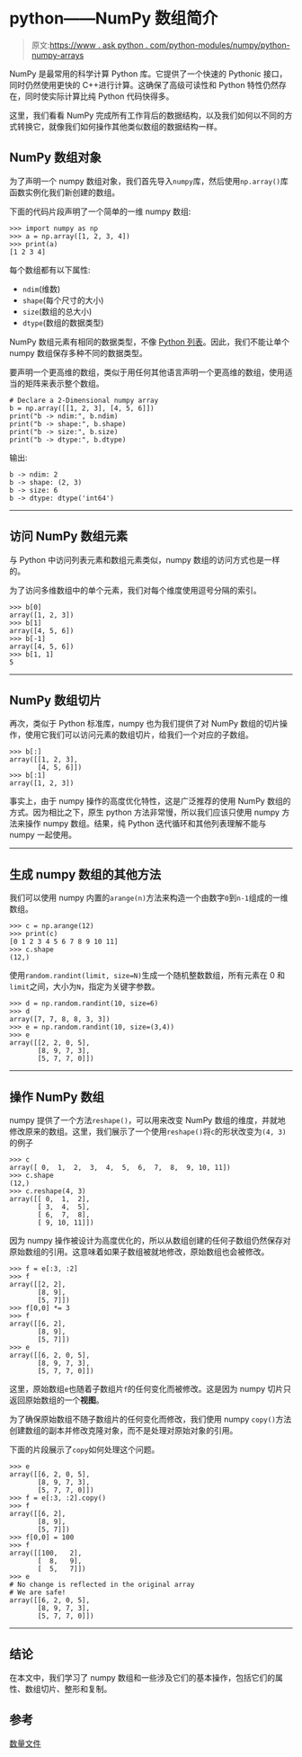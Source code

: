 # python——NumPy 数组简介

> 原文:[https://www . ask python . com/python-modules/numpy/python-numpy-arrays](https://www.askpython.com/python-modules/numpy/python-numpy-arrays)

NumPy 是最常用的科学计算 Python 库。它提供了一个快速的 Pythonic 接口，同时仍然使用更快的 C++进行计算。这确保了高级可读性和 Python 特性仍然存在，同时使实际计算比纯 Python 代码快得多。

这里，我们看看 NumPy 完成所有工作背后的数据结构，以及我们如何以不同的方式转换它，就像我们如何操作其他类似数组的数据结构一样。

## NumPy 数组对象

为了声明一个 numpy 数组对象，我们首先导入`numpy`库，然后使用`np.array()`库函数实例化我们新创建的数组。

下面的代码片段声明了一个简单的一维 numpy 数组:

```
>>> import numpy as np
>>> a = np.array([1, 2, 3, 4])
>>> print(a)
[1 2 3 4]

```

每个数组都有以下属性:

*   `ndim`(维数)
*   `shape`(每个尺寸的大小)
*   `size`(数组的总大小)
*   `dtype`(数组的数据类型)

NumPy 数组元素有相同的数据类型，不像 [Python 列表](https://www.askpython.com/python/list/python-list)。因此，我们不能让单个 numpy 数组保存多种不同的数据类型。

要声明一个更高维的数组，类似于用任何其他语言声明一个更高维的数组，使用适当的矩阵来表示整个数组。

```
# Declare a 2-Dimensional numpy array
b = np.array([[1, 2, 3], [4, 5, 6]])
print("b -> ndim:", b.ndim)
print("b -> shape:", b.shape)
print("b -> size:", b.size)
print("b -> dtype:", b.dtype)

```

输出:

```
b -> ndim: 2
b -> shape: (2, 3)
b -> size: 6
b -> dtype: dtype('int64')

```

* * *

## 访问 NumPy 数组元素

与 Python 中访问列表元素和数组元素类似，numpy 数组的访问方式也是一样的。

为了访问多维数组中的单个元素，我们对每个维度使用逗号分隔的索引。

```
>>> b[0]
array([1, 2, 3])
>>> b[1]
array([4, 5, 6])
>>> b[-1]
array([4, 5, 6])
>>> b[1, 1]
5

```

* * *

## NumPy 数组切片

再次，类似于 Python 标准库，numpy 也为我们提供了对 NumPy 数组的切片操作，使用它我们可以访问元素的数组切片，给我们一个对应的子数组。

```
>>> b[:]
array([[1, 2, 3],
       [4, 5, 6]])
>>> b[:1]
array([1, 2, 3])

```

事实上，由于 numpy 操作的高度优化特性，这是广泛推荐的使用 NumPy 数组的方式。因为相比之下，原生 python 方法非常慢，所以我们应该只使用 numpy 方法来操作 numpy 数组。结果，纯 Python 迭代循环和其他列表理解不能与 numpy 一起使用。

* * *

## 生成 numpy 数组的其他方法

我们可以使用 numpy 内置的`arange(n)`方法来构造一个由数字`0`到`n-1`组成的一维数组。

```
>>> c = np.arange(12)
>>> print(c)
[0 1 2 3 4 5 6 7 8 9 10 11]
>>> c.shape
(12,)

```

使用`random.randint(limit, size=N)`生成一个随机整数数组，所有元素在 0 和`limit`之间，大小为`N`，指定为关键字参数。

```
>>> d = np.random.randint(10, size=6)
>>> d
array([7, 7, 8, 8, 3, 3])
>>> e = np.random.randint(10, size=(3,4))
>>> e
array([[2, 2, 0, 5],
       [8, 9, 7, 3],
       [5, 7, 7, 0]])

```

* * *

## 操作 NumPy 数组

numpy 提供了一个方法`reshape()`，可以用来改变 NumPy 数组的维度，并就地修改原来的数组。这里，我们展示了一个使用`reshape()`将`c`的形状改变为`(4, 3)`的例子

```
>>> c
array([ 0,  1,  2,  3,  4,  5,  6,  7,  8,  9, 10, 11])
>>> c.shape
(12,)
>>> c.reshape(4, 3)
array([[ 0,  1,  2],
       [ 3,  4,  5],
       [ 6,  7,  8],
       [ 9, 10, 11]])

```

因为 numpy 操作被设计为高度优化的，所以从数组创建的任何子数组仍然保存对原始数组的引用。这意味着如果子数组被就地修改，原始数组也会被修改。

```
>>> f = e[:3, :2]
>>> f
array([[2, 2],
       [8, 9],
       [5, 7]])
>>> f[0,0] *= 3
>>> f
array([[6, 2],
       [8, 9],
       [5, 7]])
>>> e
array([[6, 2, 0, 5],
       [8, 9, 7, 3],
       [5, 7, 7, 0]])

```

这里，原始数组`e`也随着子数组片`f`的任何变化而被修改。这是因为 numpy 切片只返回原始数组的一个**视图**。

为了确保原始数组不随子数组片的任何变化而修改，我们使用 numpy `copy()`方法创建数组的副本并修改克隆对象，而不是处理对原始对象的引用。

下面的片段展示了`copy`如何处理这个问题。

```
>>> e
array([[6, 2, 0, 5],
       [8, 9, 7, 3],
       [5, 7, 7, 0]])
>>> f = e[:3, :2].copy()
>>> f
array([[6, 2],
       [8, 9],
       [5, 7]])
>>> f[0,0] = 100
>>> f
array([[100,   2],
       [  8,   9],
       [  5,   7]])
>>> e
# No change is reflected in the original array
# We are safe!
array([[6, 2, 0, 5],
       [8, 9, 7, 3],
       [5, 7, 7, 0]])

```

* * *

## 结论

在本文中，我们学习了 numpy 数组和一些涉及它们的基本操作，包括它们的属性、数组切片、整形和复制。

## 参考

[数量文件](https://numpy.org/doc/)